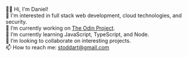 👋🏻 Hi, I'm Daniel!  
👀 I'm interested in full stack web development, cloud technologies, and security.  
🔭 I’m currently working on [The Odin Project](https://www.theodinproject.com/).  
🌱 I’m currently learning JavaScript, TypeScript, and Node.  
👯 I’m looking to collaborate on interesting projects.  
📫 How to reach me: stoddart@gmail.com  
